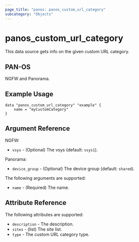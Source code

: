 ```yaml
---
page_title: "panos: panos_custom_url_category"
subcategory: "Objects"
---
```


# panos_custom_url_category

This data source gets info on the given custom URL category.


## PAN-OS

NGFW and Panorama.


## Example Usage

```hcl
data "panos_custom_url_category" "example" {
    name = "myCustomCategory"
}
```


## Argument Reference

NGFW:

* `vsys` - (Optional) The vsys (default: `vsys1`).

Panorama:

* `device_group` - (Optional) The device group (default: `shared`).

The following arguments are supported:

* `name` - (Required) The name.


## Attribute Reference

The following attributes are supported:

* `description` - The description.
* `sites` - (list) The site list.
* `type` - The custom URL category type.
